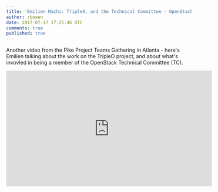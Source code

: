 ```yaml
---
title: 'Emilien Machi: TripleO, and the Technical Committee - OpenStack PTG'
author: rbowen
date: 2017-07-17 17:25:46 UTC
comments: true
published: true
---
```


Another video from the Pike Project Teams Gathering in Atlanta - here's Emilien talking about the work on the TripleO project, and about what's invovled in being a member of the OpenStack Technical Committee (TC).

<iframe width="560" height="315" src="https://www.youtube.com/embed/89f4UkqlPhY?list=PLOuHvpVx7kYksG0NFaCaQsSkrUlj3Oq4S" frameborder="0" allowfullscreen></iframe>